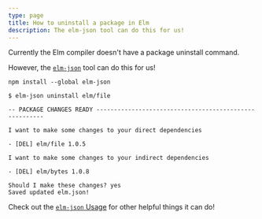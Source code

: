```yaml
---
type: page
title: How to uninstall a package in Elm
description: The elm-json tool can do this for us!
---
```


Currently the Elm compiler doesn't have a package uninstall command.

However, the [`elm-json`](https://github.com/zwilias/elm-json) tool can do this for us!

```
npm install --global elm-json

$ elm-json uninstall elm/file

-- PACKAGE CHANGES READY -------------------------------------------------------

I want to make some changes to your direct dependencies

- [DEL] elm/file 1.0.5

I want to make some changes to your indirect dependencies

- [DEL] elm/bytes 1.0.8

Should I make these changes? yes
Saved updated elm.json!
```

Check out the [`elm-json` Usage](https://github.com/zwilias/elm-json#usage) for other helpful things it can do!
